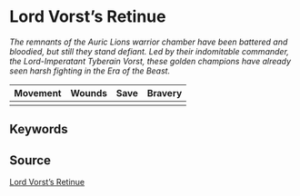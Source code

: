 # Lord Vorst’s Retinue

_The remnants of the Auric Lions warrior chamber have been battered and bloodied, but still they stand defiant. Led by their indomitable commander, the Lord-Imperatant Tyberain Vorst, these golden champions have already seen harsh fighting in the Era of the Beast._


| Movement | Wounds | Save | Bravery |
|:--------:|:------:|:----:|:-------:|
|  |  |  |  |


## Keywords



## Source

[Lord Vorst’s Retinue](https://wahapedia.ru/aos3/factions/stormcast-eternals/Lord-Vorst-s-Retinue)
